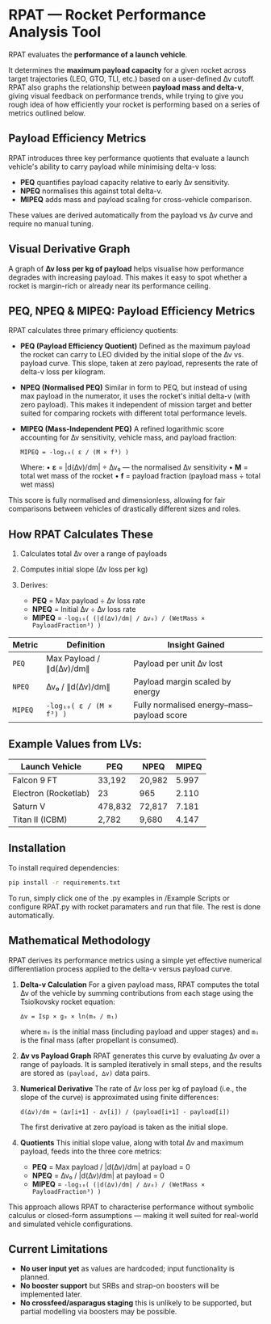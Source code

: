 # RPAT — Rocket Performance Analysis Tool

RPAT evaluates the **performance of a launch vehicle**.

It determines the **maximum payload capacity** for a given rocket across target trajectories (LEO, GTO, TLI, etc.) based on a user-defined ∆v cutoff. RPAT also graphs the relationship between **payload mass and delta-v**, giving visual feedback on performance trends, while trying to give you rough idea of how efficiently your rocket is performing based on a series of metrics outlined below.

## Payload Efficiency Metrics

RPAT introduces three key performance quotients that evaluate a launch vehicle's ability to carry payload while minimising delta-v loss:

* **PEQ** quantifies payload capacity relative to early ∆v sensitivity.
* **NPEQ** normalises this against total delta-v.
* **MIPEQ** adds mass and payload scaling for cross-vehicle comparison.

These values are derived automatically from the payload vs ∆v curve and require no manual tuning.

## Visual Derivative Graph

A graph of **∆v loss per kg of payload** helps visualise how performance degrades with increasing payload. This makes it easy to spot whether a rocket is margin-rich or already near its performance ceiling.

## PEQ, NPEQ & MIPEQ: Payload Efficiency Metrics

RPAT calculates three primary efficiency quotients:

* **PEQ (Payload Efficiency Quotient)**
  Defined as the maximum payload the rocket can carry to LEO divided by the initial slope of the ∆v vs. payload curve. This slope, taken at zero payload, represents the rate of delta-v loss per kilogram.

* **NPEQ (Normalised PEQ)**
  Similar in form to PEQ, but instead of using max payload in the numerator, it uses the rocket's initial delta-v (with zero payload). This makes it independent of mission target and better suited for comparing rockets with different total performance levels.

* **MIPEQ (Mass-Independent PEQ)**
  A refined logarithmic score accounting for ∆v sensitivity, vehicle mass, and payload fraction:

  ```
  MIPEQ = -log₁₀( ε / (M × f³) )
  ```

  Where:
  • **ε** = |d(∆v)/dm| ÷ ∆v₀ — the normalised ∆v sensitivity
  • **M** = total wet mass of the rocket
  • **f** = payload fraction (payload mass ÷ total wet mass)

This score is fully normalised and dimensionless, allowing for fair comparisons between vehicles of drastically different sizes and roles.

## How RPAT Calculates These

1. Calculates total ∆v over a range of payloads
2. Computes initial slope (∆v loss per kg)
3. Derives:

   * **PEQ** = Max payload ÷ ∆v loss rate
   * **NPEQ** = Initial ∆v ÷ ∆v loss rate
   * **MIPEQ** = `-log₁₀( (|d(∆v)/dm| / ∆v₀) / (WetMass × PayloadFraction³) )`

| Metric  | Definition               | Insight Gained                             |
| ------- | ------------------------ | ------------------------------------------ |
| `PEQ`   | Max Payload / ∥d(∆v)/dm∥ | Payload per unit ∆v lost                   |
| `NPEQ`  | ∆v₀ / ∥d(∆v)/dm∥         | Payload margin scaled by energy            |
| `MIPEQ` | `-log₁₀( ε / (M × f³) )` | Fully normalised energy–mass–payload score |

## Example Values from LVs:

| Launch Vehicle       | PEQ     | NPEQ   | MIPEQ |
| -------------------- | ------- | ------ | ----- |
| Falcon 9 FT          | 33,192  | 20,982 | 5.997 |
| Electron (Rocketlab) | 23      | 965    | 2.110 |
| Saturn V             | 478,832 | 72,817 | 7.181 |
| Titan II (ICBM)      | 2,782   | 9,680  | 4.147 |



## Installation

To install required dependencies:

```bash
pip install -r requirements.txt
```

To run, simply click one of the .py examples in /Example Scripts or configure RPAT.py with rocket paramaters and run that file. The rest is done automatically.

## Mathematical Methodology

RPAT derives its performance metrics using a simple yet effective numerical differentiation process applied to the delta-v versus payload curve.

1. **Delta-v Calculation**
   For a given payload mass, RPAT computes the total ∆v of the vehicle by summing contributions from each stage using the Tsiolkovsky rocket equation:

   ```
   ∆v = Isp × g₀ × ln(m₀ / m₁)
   ```

   where `m₀` is the initial mass (including payload and upper stages) and `m₁` is the final mass (after propellant is consumed).

2. **∆v vs Payload Graph**
   RPAT generates this curve by evaluating ∆v over a range of payloads. It is sampled iteratively in small steps, and the results are stored as `(payload, ∆v)` data pairs.

3. **Numerical Derivative**
   The rate of ∆v loss per kg of payload (i.e., the slope of the curve) is approximated using finite differences:

   ```
   d(∆v)/dm ≈ (∆v[i+1] - ∆v[i]) / (payload[i+1] - payload[i])
   ```

   The first derivative at zero payload is taken as the initial slope.

4. **Quotients**
   This initial slope value, along with total ∆v and maximum payload, feeds into the three core metrics:

   * **PEQ** = Max payload / |d(∆v)/dm| at payload = 0
   * **NPEQ** = ∆v₀ / |d(∆v)/dm| at payload = 0
   * **MIPEQ** = `-log₁₀( (|d(∆v)/dm| / ∆v₀) / (WetMass × PayloadFraction³) )`

This approach allows RPAT to characterise performance without symbolic calculus or closed-form assumptions — making it well suited for real-world and simulated vehicle configurations.

## Current Limitations

* **No user input yet** as values are hardcoded; input functionality is planned.
* **No booster support** but SRBs and strap-on boosters will be implemented later.
* **No crossfeed/asparagus staging** this is unlikely to be supported, but partial modelling via boosters may be possible.
